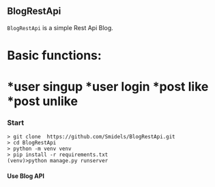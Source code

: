 ## BlogRestApi

``BlogRestApi`` is a simple Rest Api Blog.

Basic functions:
==========
*user singup
*user login
*post like
*post unlike
==========
### Start
```
> git clone  https://github.com/Smidels/BlogRestApi.git
> cd BlogRestApi
> python -m venv venv
> pip install -r requirements.txt
(venv)>python manage.py runserver
```
#### Use Blog API